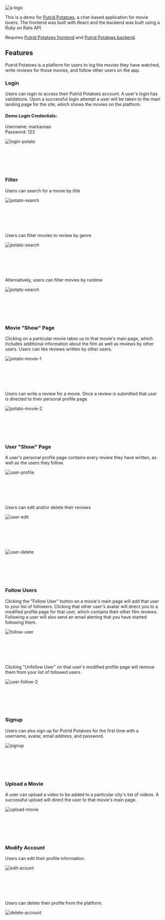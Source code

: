![a logo](https://upload.wikimedia.org/wikipedia/commons/f/f6/Ppmovielogo.png)

This is a demo for [Putrid Potatoes](https://putridpotatoes.netlify.app/), a chat-based application for movie lovers. The frontend was built with React and the backend was built using a Ruby on Rails API.

Requires [Putrid Potatoes frontend](https://github.com/jmarthaller/movie-chat-app-frontend) and [Putrid Potatoes backend](https://github.com/jmarthaller/movie-chat-app-backend).

## Features

Putrid Potatoes is a platform for users to log the movies they have watched, write reviews for those movies, and follow other users on the app.

### Login

Users can login to access their Putrid Potatoes account. A user's login has validations. Upon a successful login attempt a user will be taken to the main landing page for the site, which shows the movies on the platform.

#### Demo Login Credentials: 
Username: markansas <br/>
Password: 123

![login-potato](gifs/login-potato.gif)

<br/><br/>
<br/><br/>

### Filter

Users can search for a movie by title

![potato-search](gifs/potato-search.gif)

<br/><br/>
<br/><br/>

Users can filter movies to review by genre

![potato-search](gifs/potato-genre.gif)

<br/><br/>
<br/><br/>

Alternatively, users can filter movies by runtime

![potato-search](gifs/potato-runtime.gif)

<br/><br/>
<br/><br/>

### Movie "Show" Page

Clicking on a particular movie takes us to that movie's main page, which includes additional information about the film as well as reviews by other users. Users can like reviews written by other users. 

![potato-movie-1](gifs/potato-movie-1.gif)

<br/><br/>
<br/><br/>

Users can write a review for a movie. Once a review is submitted that user is directed to their personal profile page. 

![potato-movie-2](gifs/potato-movie-2.gif)

<br/><br/>
<br/><br/>

### User "Show" Page

A user's personal profile page contains every review they have written, as well as the users they follow.

![user-profile](gifs/user-profile.gif)

<br/><br/>
<br/><br/>

Users can edit and/or delete their reviews

![user-edit](gifs/user-edit.gif)

<br/><br/>
<br/><br/>

![user-delete](gifs/user-delete.gif)

<br/><br/>
<br/><br/>

### Follow Users

Clicking the "Follow User" button on a movie's main page will add that user to your list of followers. Clicking that other user's avatar will direct you to a modified profile page for that user, which contains their other film reviews. Following a user will also send an email alerting that you have started following them.

![follow-user](gifs/follow-user.gif)

<br/><br/>
<br/><br/>

Clicking "Unfollow User" on that user's modified profile page will remove them from your list of followed users.

![user-follow-2](gifs/user-follow-2.gif)

<br/><br/>
<br/><br/>

### Signup

Users can also sign up for Putrid Potatoes for the first time with a username, avatar, email address, and password.

![signup](gifs/signup.gif)

<br/><br/>
<br/><br/>

### Upload a Movie

A user can upload a video to be added to a particular city's list of videos. A successful upload will direct the user to that movie's main page.

![upload-movie](gifs/upload-movie.gif)

<br/><br/>
<br/><br/>

### Modify Account

Users can edit their profile information.

![edit-acount](gifs/edit-acount.gif)

<br/><br/>
<br/><br/>

Users can delete their profile from the platform.

![delete-account](gifs/delete-account.gif)
<br/><br/>

